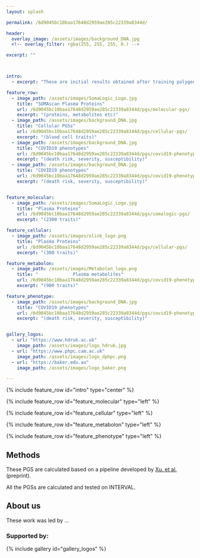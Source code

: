 ```yaml
---
layout: splash

permalink: /6d9045bc10baa17648d2959ae285c22339a8344d/

header:
  overlay_image: /assets/images/background_DNA.jpg
  <!-- overlay_filter: rgba(255, 255, 255, 0.) -->

excerpt: ""



intro:
  - excerpt: "These are initial results obtained after training polygenic scores (PGSs) on the INTERVAL dataset and testing them on UK Biobank."

feature_row:
  - image_path: /assets/images/SomaLogic_Logo.jpg
    title: "SOMAscan Plasma Proteins"
    url: /6d9045bc10baa17648d2959ae285c22339a8344d/pgs/molecular-pgs/
    excerpt: "(proteins, metabolites etc)"
  - image_path: /assets/images/background_DNA.jpg
    title: "Cellular PGSs"
    url: /6d9045bc10baa17648d2959ae285c22339a8344d/pgs/cellular-pgs/
    excerpt: "(blood cell traits)"
  - image_path: /assets/images/background_DNA.jpg
    title: "COVID19 phenotypes"
    url: /6d9045bc10baa17648d2959ae285c22339a8344d/pgs/covid19-phenotype/
    excerpt: "(death risk, severity, susceptibility)"
  - image_path: /assets/images/background_DNA.jpg
    title: "COVID19 phenotypes"
    url: /6d9045bc10baa17648d2959ae285c22339a8344d/pgs/covid19-phenotype/
    excerpt: "(death risk, severity, susceptibility)"


feature_molecular:
  - image_path: /assets/images/SomaLogic_Logo.jpg
    title: "Plasma Proteins"
    url: /6d9045bc10baa17648d2959ae285c22339a8344d/pgs/somalogic-pgs/
    excerpt: "(2300 traits)"

feature_cellular:
  - image_path: /assets/images/olink_logo.png
    title: "Plasma Proteins"
    url: /6d9045bc10baa17648d2959ae285c22339a8344d/pgs/cellular-pgs/
    excerpt: "(300 traits)"

feature_metabolon:
  - image_path: /assets/images/Metabolon_logo.png
    title: "             Plasma metabolites"
    url: /6d9045bc10baa17648d2959ae285c22339a8344d/pgs/covid19-phenotypes/
    excerpt: "(900 traits)"

feature_phenotype:
  - image_path: /assets/images/background_DNA.jpg
    title: "COVID19 phenotypes"
    url: /6d9045bc10baa17648d2959ae285c22339a8344d/pgs/covid19-phenotypes/
    excerpt: "(death risk, severity, susceptibility)"


gallery_logos:
  - url: "https://www.hdruk.ac.uk"
    image_path: /assets/images/logo_hdruk.jpg
  - url: "https://www.phpc.cam.ac.uk"
    image_path: /assets/images/logo_dphpc.png
  - url: "https://baker.edu.au"
    image_path: /assets/images/logo_baker.png

---
```


{% include feature_row id="intro" type="center" %}

<!-- {% include feature_row %} -->

{% include feature_row id="feature_molecular" type="left" %}

{% include feature_row id="feature_cellular" type="left" %}

{% include feature_row id="feature_metabolon" type="left" %}

{% include feature_row id="feature_phenotype" type="left" %}


## Methods
 These PGS are calculated based on a pipeline developed by [Xu. et al.](https://www.biorxiv.org/content/10.1101/2020.02.17.952788v1) (preprint).

 All the PGSs are calculated and tested on INTERVAL.

## About us
These work was led by ...

### Supported by:

{% include gallery id="gallery_logos" %}
